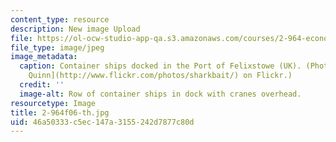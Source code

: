 ```yaml
---
content_type: resource
description: New image Upload
file: https://ol-ocw-studio-app-qa.s3.amazonaws.com/courses/2-964-economics-of-marine-transportation-industries-fall-2006/46a50333c5ec147a3155242d7877c80d_2-964f06-th.jpg
file_type: image/jpeg
image_metadata:
  caption: Container ships docked in the Port of Felixstowe (UK). (Photo by [Jeremy
    Quinn](http://www.flickr.com/photos/sharkbait/) on Flickr.)
  credit: ''
  image-alt: Row of container ships in dock with cranes overhead.
resourcetype: Image
title: 2-964f06-th.jpg
uid: 46a50333-c5ec-147a-3155-242d7877c80d
---
```

